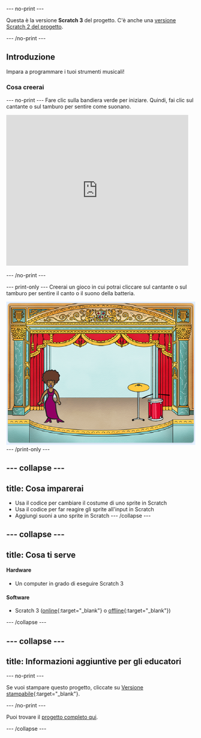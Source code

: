 --- no-print ---

Questa è la versione **Scratch 3** del progetto. C'è anche una [versione Scratch 2 del progetto](https://projects.raspberrypi.org/it-IT/projects/rock-band-scratch2).

--- /no-print ---

## Introduzione

Impara a programmare i tuoi strumenti musicali!

### Cosa creerai

--- no-print --- Fare clic sulla bandiera verde per iniziare. Quindi, fai clic sul cantante o sul tamburo per sentire come suonano.

<div class="scratch-preview">
  <iframe allowtransparency="true" width="485" height="402" src="https://scratch.mit.edu/projects/embed/276872220/?autostart=false" frameborder="0" scrolling="no"></iframe>
</div>

--- /no-print ---

--- print-only --- Creerai un gioco in cui potrai cliccare sul cantante o sul tamburo per sentire il canto o il suono della batteria.

![schermata del gioco](images/demo.png) --- /print-only ---

--- collapse ---
---
title: Cosa imparerai
---

+ Usa il codice per cambiare il costume di uno sprite in Scratch
+ Usa il codice per far reagire gli sprite all'input in Scratch
+ Aggiungi suoni a uno sprite in Scratch --- /collapse ---

--- collapse ---
---
title: Cosa ti serve
---

#### Hardware

+ Un computer in grado di eseguire Scratch 3

#### Software

+ Scratch 3 ([online](http://rpf.io/scratchon){:target="_blank"} o [offline](http://rpf.io/scratchoff){:target="_blank"})

--- /collapse ---

--- collapse ---
---
title: Informazioni aggiuntive per gli educatori
---

--- no-print ---

Se vuoi stampare questo progetto, cliccate su [Versione stampabile](https://projects.raspberrypi.org/it-IT/projects/rock-band/print){:target="_blank"}.

--- /no-print ---

Puoi trovare il [progetto completo qui](http://rpf.io/p/it-IT/rock-band-get).

--- /collapse ---